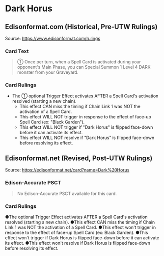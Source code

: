 # Dark Horus

## Edisonformat.com (Historical, Pre-UTW Rulings)

Source: https://www.edisonformat.com/rulings

### Card Text

> ① Once per turn, when a Spell Card is activated during your opponent's Main Phase, you can Special Summon 1 Level 4 DARK monster from your Graveyard.

### Card Rulings

*   The ① optional Trigger Effect activates AFTER a Spell Card's activation resolved (starting a new chain).
    *   This effect CAN miss the timing if Chain Link 1 was NOT the activation of a Spell Card.
    *   This effect WILL NOT trigger in response to the effect of face-up Spell Card (ex: "Black Garden").
    *   This effect WILL NOT trigger if "Dark Horus" is flipped face-down before it can activate its effect.
    *   This effect WILL NOT resolve if "Dark Horus" is flipped face-down before resolving its effect.

## Edisonformat.net (Revised, Post-UTW Rulings)

Source: https://edisonformat.net/card?name=Dark%20Horus

### Edison-Accurate PSCT

> No Edison-Accurate PSCT available for this card.

### Card Rulings

●The optional Trigger Effect activates AFTER a Spell Card's activation resolved (starting a new chain).
●This effect CAN miss the timing if Chain Link 1 was NOT the activation of a Spell Card.
●This effect won't trigger in response to the effect of face-up Spell Card (ex: Black Garden).
●This effect won't trigger if Dark Horus is flipped face-down before it can activate its effect.
●This effect won't resolve if Dark Horus is flipped face-down before resolving its effect.
            